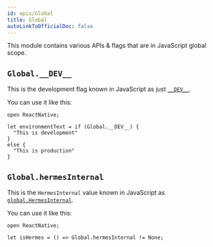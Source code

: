 ```yaml
---
id: apis/Global
title: Global
autoLinkToOfficialDoc: false
---
```


This module contains various APIs & flags that are in JavaScript global scope.

## `Global.__DEV__`

This is the development flag known in JavaScript as just
[`__DEV__`](https://reactnative.dev/docs/javascript-environment).

You can use it like this:

```reason
open ReactNative;

let environmentText = if (Global.__DEV__) {
  "This is development"
}
else {
  "This is production"
}
```

## `Global.hermesInternal`

This is the `HermesInternal` value known in JavaScript as
[`global.HermesInternal`](https://reactnative.dev/docs/hermes).

You can use it like this:

```reason
open ReactNative;

let isHermes = () => Global.hermesInternal != None;
```
